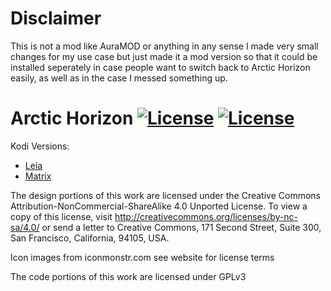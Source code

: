 # Disclaimer
This is not a mod like AuraMOD or anything in any sense I made very small changes for my use case but just made it a mod version so that it could be installed seperately in case people want to switch back to Arctic Horizon easily, as well as in the case I messed something up.

# Arctic Horizon [![License](https://img.shields.io/badge/License-GPLv3-blue)](https://github.com/jurialmunkey/skin.arctic.horizon/blob/master/LICENSE.txt) [![License](https://img.shields.io/badge/license-CC--NC--SA%204.0-green)](http://creativecommons.org/licenses/by-nc-sa/4.0/)


Kodi Versions:

- [Leia](https://github.com/jurialmunkey/skin.arctic.horizon/tree/leia)
- [Matrix](https://github.com/jurialmunkey/skin.arctic.horizon/tree/matrix)


The design portions of this work are licensed under the Creative Commons Attribution-NonCommercial-ShareAlike 4.0 Unported License. To view a copy of this license, visit http://creativecommons.org/licenses/by-nc-sa/4.0/
or send a letter to Creative Commons, 171 Second Street, Suite 300, San Francisco, California, 94105, USA.

Icon images from iconmonstr.com see website for license terms

The code portions of this work are licensed under GPLv3
